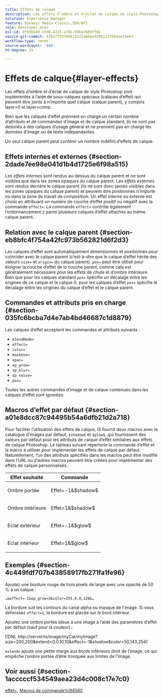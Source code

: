 ```yaml
---
title: Effets de calque
description: Les effets d’ombre et d’éclat de calque de style Photoshop sont implémentés à l’aide de sous-calques spéciaux (calques d’effet) qui peuvent être joints à n’importe quel calque (calque parent), y compris layer=0 et layer=comp.
solution: Experience Manager
feature: Dynamic Media Classic,SDK/API
role: Developer,User
exl-id: 8f99bb3d-c5d6-4215-a76b-58ba7689ff02
source-git-commit: 4f81f755789613222a66bed2961117604ae19e62
workflow-type: tm+mt
source-wordcount: '484'
ht-degree: 2%

---
```


# Effets de calque{#layer-effects}

Les effets d’ombre et d’éclat de calque de style Photoshop sont implémentés à l’aide de sous-calques spéciaux (calques d’effet) qui peuvent être joints à n’importe quel calque (calque parent), y compris layer=0 et layer=comp.

Bien que les calques d’effet prennent en charge un certain nombre d’attributs et de commandes d’image et de calque standard, ils ne sont pas destinés à des calques d’usage général et ne prennent pas en charge les données d’image ou de texte indépendantes.

Un seul calque parent peut contenir un nombre indéfini d’effets de calque.

## Effets internes et externes {#section-2dade7ee98e041d1b4d1725e6f98a515}

Les *effets internes* sont rendus au-dessus du calque parent et ne sont visibles que dans les zones opaques du calque parent. Les *effets externes* sont rendus derrière le calque parent (ils ne sont donc jamais visibles dans les zones opaques du calque parent) et peuvent être positionnés n’importe où dans la zone de travail de composition. Un effet interne ou externe est choisi en attribuant un numéro de couche d’effet positif ou négatif avec la commande `effect=`. La commande `effect=` contrôle également l’ordonnancement z parmi plusieurs calques d’effet attachés au même calque parent.

## Relation avec le calque parent {#section-eb8bfc4f754a42fc973b562821d6f2d3}

Les calques d’effet sont automatiquement dimensionnés et positionnés pour coïncider avec le calque parent (c’est-à-dire que le calque d’effet hérite des valeurs `size=` et `origin=` du calque parent). `pos=` peut être utilisé pour éloigner la couche d’effet de la couche parent, comme cela est généralement nécessaire pour les effets de chute et d’ombre intérieure. Bien que pour les calques standard `pos=` spécifie un décalage entre les origines de ce calque et le calque 0, pour les calques d’effet `pos=` spécifie le décalage entre les origines du calque d’effet et le calque parent.

## Commandes et attributs pris en charge {#section-035fc6bcba7d4e7ab4bd46687c1d8879}

Les calques d’effet acceptent les commandes et attributs suivants :

* `blendMode=`
* `effect=`
* `color=`
* `maskUse=`
* `opac=`
* `op_grow=`
* `op_blur=`
* `op_noise=`
* `pos=`

Toutes les autres commandes d’image et de calque contenues dans les calques d’effet sont ignorées.

## Macros d’effet par défaut {#section-a01e8dcc87c94495b54a6dfb21d2a718}

Pour faciliter l’utilisation des effets de calque, IS fournit deux macros avec le catalogue d’images par défaut, `$shadow$` et `$glow$`, qui fournissent des valeurs par défaut pour les attributs de calque d’effet similaires aux effets de calque Photoshop. Le tableau suivant répertorie la commande d’effet et la macro à utiliser pour implémenter les effets de calque par défaut. Naturellement, l’un des attributs spécifiés dans les macros peut être modifié dans l’URL ou d’autres macros peuvent être créées pour implémenter des effets de calque personnalisés.

<table id="table_8089C41AD1F24223A58C7DD8F4DDF73C"> 
 <thead> 
  <tr> 
   <th class="entry"> <b> Effet souhaité</b> </th> 
   <th class="entry"> <b> Commande</b> </th> 
  </tr> 
 </thead>
 <tbody> 
  <tr> 
   <td> <p> Ombre portée </p> </td> 
   <td> <p> <span class="codeph"> Effet=-1&amp;$shadow$</span> </p> </td> 
  </tr> 
  <tr> 
   <td> <p> Ombre intérieure </p> </td> 
   <td> <p> <span class="codeph"> Effet=1&amp;$shadow$</span> </p> </td> 
  </tr> 
  <tr> 
   <td> <p> Eclat extérieur </p> </td> 
   <td> <p> <span class="codeph"> Effet=-1&amp;$glow$</span> </p> </td> 
  </tr> 
  <tr> 
   <td> <p> Eclat intérieur </p> </td> 
   <td> <p> <span class="codeph"> Effet=1&amp;$glow$</span> </p> </td> 
  </tr> 
 </tbody> 
</table>

## Exemples {#section-4c449fdf707b43858917fb271fa1fe96}

Ajoutez une bordure rouge de trois pixels de large avec une opacité de 50 % à un calque :

`…&effect=-1&op_grow=3&color=255,0,0,128&…`

La bordure suit les contours du canal alpha ou masque de l&#39;image. Si vous définissez `effect=1`, la bordure est placée sur le bord intérieur.

Ajoutez une ombre portée bleue à une image à l’aide des paramètres d’effet par défaut (sauf pour la couleur) :

[!DNL http://server/is/image/myCat/myImage?size=200,200&extend=0,0,10,10&effect=-1&$shadow$&color=50,143,254]

`extend=` ajoute une petite marge aux bords inférieurs droit de l’image, ce qui empêche l’ombre portée d’être tronquée aux limites de l’image.

## Voir aussi {#section-1acccccf534549aea23d4c008c17e7c0}

[effet=](../../../../../is-api/http-ref/image-serving-api-ref/c-http-protocol-reference/c-command-reference/r-effect.md#reference-b1296c4afed047fb921bbc1e33752135), [Macros de commande%l94560](../../../../../is-api/http-ref/image-serving-api-ref/c-http-protocol-reference/c-syntax-and-features/r-is-http-command-macros.md#reference-ea2a9571c65a46da83eca27d0013cbf9)
